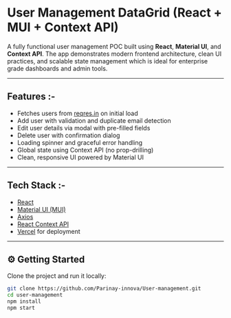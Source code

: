 # User Management DataGrid (React + MUI + Context API)

A fully functional user management POC built using **React**, **Material UI**, and **Context API**. The app demonstrates modern frontend architecture, clean UI practices, and scalable state management which is ideal for enterprise grade dashboards and admin tools.

---

## Features :-

-  Fetches users from [reqres.in](https://reqres.in/api/users) on initial load
-  Add user with validation and duplicate email detection
-  Edit user details via modal with pre-filled fields
-  Delete user with confirmation dialog
-  Loading spinner and graceful error handling
-  Global state using Context API (no prop-drilling)
-  Clean, responsive UI powered by Material UI

-----

##  Tech Stack :-

- [React](https://reactjs.org/)
- [Material UI (MUI)](https://mui.com/)
- [Axios](https://axios-http.com/)
- [React Context API](https://reactjs.org/docs/context.html)
- [Vercel](https://vercel.com/) for deployment

---

## ⚙️ Getting Started

Clone the project and run it locally:

```bash
git clone https://github.com/Parinay-innova/User-management.git
cd user-management
npm install
npm start
